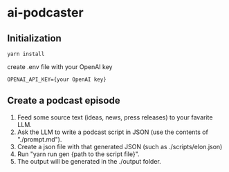 # ai-podcaster

## Initialization

```
yarn install
```
create .env file with your OpenAI key
```
OPENAI_API_KEY={your OpenAI key}
```

## Create a podcast episode

1. Feed some source text (ideas, news, press releases) to your favarite LLM.
2. Ask the LLM to write a podcast script in JSON (use the contents of "./prompt.md").
3. Create a json file with that generated JSON (such as ./scripts/elon.json)
4. Run "yarn run gen {path to the script file}".
5. The output will be generated in the ./output folder.